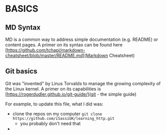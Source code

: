 # BASICS
## MD Syntax
MD is a common way to address simple documentation (e.g. README) or content pages. A primer on its syntax can be found here [https://github.com/tchapi/markdown-cheatsheet/blob/master/README.md](Markdown Cheatsheet)

## Git basics
Git was "invented" by Linus Torvalds to manage the growing complexity of the Linux kernel. A primer on its capabilities is [https://rogerdudler.github.io/git-guide/](git - the simple guide)

For example, to update this file, what I did was:
- clone the repos on my computer `git clone https://github.com/iSassiUK/learning_http.git`
  - you probably don't need that
- 

